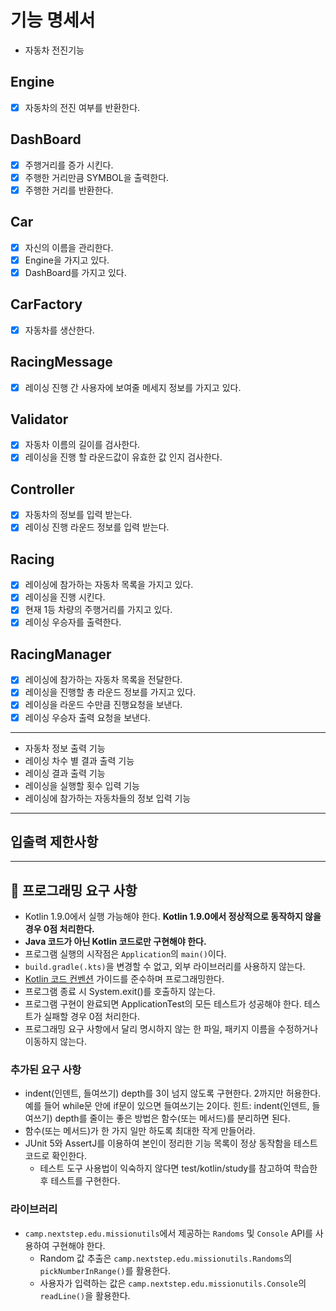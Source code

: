 # 기능 명세서

- 자동차 전진기능
## Engine
- [x] 자동차의 전진 여부를 반환한다.
## DashBoard
- [x] 주행거리를 증가 시킨다.
- [x] 주행한 거리만큼 SYMBOL을 출력한다.
- [x] 주행한 거리를 반환한다.
## Car
- [x] 자신의 이름을 관리한다. 
- [x] Engine을 가지고 있다.
- [x] DashBoard를 가지고 있다.
## CarFactory
- [x] 자동차를 생산한다.
## RacingMessage
- [x] 레이싱 진행 간 사용자에 보여줄 메세지 정보를 가지고 있다.
## Validator
- [x] 자동차 이름의 길이를 검사한다.
- [x] 레이싱을 진행 할 라운드값이 유효한 값 인지 검사한다.
## Controller
- [x] 자동차의 정보를 입력 받는다.
- [x] 레이싱 진행 라운드 정보를 입력 받는다.
## Racing
- [x] 레이싱에 참가하는 자동차 목록을 가지고 있다.
- [x] 레이싱을 진행 시킨다.
- [x] 현재 1등 차량의 주행거리를 가지고 있다.
- [x] 레이싱 우승자를 출력한다.
## RacingManager
- [x] 레이싱에 참가하는 자동차 목록을 전달한다.
- [x] 레이싱을 진행할 총 라운드 정보를 가지고 있다.
- [x] 레이싱을 라운드 수만큼 진행요청을 보낸다.
- [x] 레이싱 우승자 출력 요청을 보낸다.
---
- 자동차 정보 출력 기능
- 레이싱 차수 별 결과 출력 기능
- 레이싱 결과 출력 기능
- 레이싱을 실행할 횟수 입력 기능
- 레이싱에 참가하는 자동차들의 정보 입력 기능

---
## 입출력 제한사항

---

## 🎯 프로그래밍 요구 사항

- Kotlin 1.9.0에서 실행 가능해야 한다. **Kotlin 1.9.0에서 정상적으로 동작하지 않을 경우 0점 처리한다.**
- **Java 코드가 아닌 Kotlin 코드로만 구현해야 한다.**
- 프로그램 실행의 시작점은 `Application`의 `main()`이다.
- `build.gradle(.kts)`을 변경할 수 없고, 외부 라이브러리를 사용하지 않는다.
- [Kotlin 코드 컨벤션](https://github.com/woowacourse/woowacourse-docs/tree/main/styleguide/kotlin) 가이드를 준수하며 프로그래밍한다.
- 프로그램 종료 시 System.exit()를 호출하지 않는다.
- 프로그램 구현이 완료되면 ApplicationTest의 모든 테스트가 성공해야 한다. 테스트가 실패할 경우 0점 처리한다.
- 프로그래밍 요구 사항에서 달리 명시하지 않는 한 파일, 패키지 이름을 수정하거나 이동하지 않는다.

### 추가된 요구 사항

- indent(인덴트, 들여쓰기) depth를 3이 넘지 않도록 구현한다. 2까지만 허용한다.
  예를 들어 while문 안에 if문이 있으면 들여쓰기는 2이다.
  힌트: indent(인덴트, 들여쓰기) depth를 줄이는 좋은 방법은 함수(또는 메서드)를 분리하면 된다.
- 함수(또는 메서드)가 한 가지 일만 하도록 최대한 작게 만들어라.
- JUnit 5와 AssertJ를 이용하여 본인이 정리한 기능 목록이 정상 동작함을 테스트 코드로 확인한다.
    - 테스트 도구 사용법이 익숙하지 않다면 test/kotlin/study를 참고하여 학습한 후 테스트를 구현한다.

### 라이브러리

- `camp.nextstep.edu.missionutils`에서 제공하는 `Randoms` 및 `Console` API를 사용하여 구현해야 한다.
    - Random 값 추출은 `camp.nextstep.edu.missionutils.Randoms`의 `pickNumberInRange()`를 활용한다.
    - 사용자가 입력하는 값은 `camp.nextstep.edu.missionutils.Console`의 `readLine()`을 활용한다.
